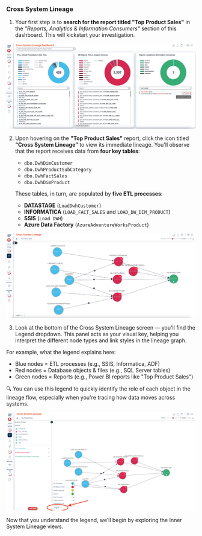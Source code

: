 ### Cross System Lineage

1. Your first step is to **search for the report titled "Top Product Sales"** in the *"Reports, Analytics & Information Consumers"* section of this dashboard. This will kickstart your investigation.

![Dashboard Screenshot](./images/home-dashboard.png)

2. Upon hovering on the **"Top Product Sales"** report, click the icon titled **“Cross System Lineage”** to view its immediate lineage. You'll observe that the report receives data from **four key tables**:  
   - `dbo.DwhDimCustomer`  
   - `dbo.DwhProductSubCategory`  
   - `dbo.DwhFactSales`  
   - `dbo.DwhDimProduct`

   These tables, in turn, are populated by **five ETL processes**:  
   - **DATASTAGE** (`LoadDwhCustomer`)  
   - **INFORMATICA** (`LOAD_FACT_SALES` and `LOAD_DW_DIM_PRODUCT`)  
   - **SSIS** (`Load DWH`)  
   - **Azure Data Factory** (`AzureAdventureWorksProduct`)

![Cross System Lineage](./images/cross-system-lineage.png)

3. Look at the bottom of the Cross System Lineage screen — you'll find the Legend dropdown. This panel acts as your visual key, helping you interpret the different node types and link styles in the lineage graph.

For example, what the legend explains here:
- Blue nodes = ETL processes (e.g., SSIS, Informatica, ADF)
- Red nodes = Database objects & files (e.g., SQL Server tables)
- Green nodes = Reports (e.g., Power BI reports like "Top Product Sales")

🔍 You can use this legend to quickly identify the role of each object in the lineage flow, especially when you're tracing how data moves across systems.

![Cross System Lineage](./images/legend.png)

Now that you understand the legend, we’ll begin by exploring the Inner System Lineage views.
